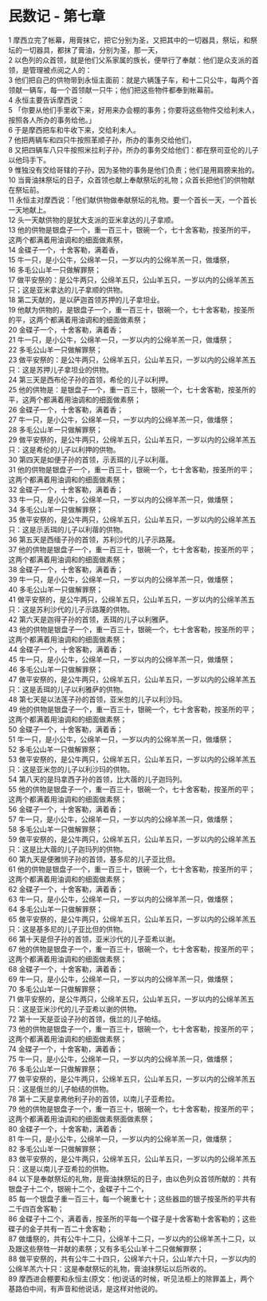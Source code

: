 # 民数记 - 第七章
  
 1 摩西立完了帐幕，用膏抹它，把它分别为圣，又把其中的一切器具，祭坛，和祭坛的一切器具，都抹了膏油，分别为圣，那一天，  
 2 以色列的众首领，就是他们父系家属的族长，便举行了奉献：他们是众支派的首领，是管理被点阅之人的：  
 3 他们把自己的供物带到永恒主面前：就是六辆篷子车，和十二只公牛，每两个首领献一辆车，每一个首领献一只牛；他们把这些物件都奉到帐幕前。  
 4 永恒主要告诉摩西说：  
 5 「你要从他们手里收下来，好用来办会棚的事务；你要将这些物件交给利未人，按照各人所办的事务给他。」  
 6 于是摩西把车和牛收下来，交给利未人。  
 7 他把两辆车和四只牛按照革顺子孙，所办的事务交给他们，  
 8 又把四辆车八只牛按照米拉利子孙，所办的事务交给他们：都在祭司亚伦的儿子以他玛手下。  
 9 惟独没有交给哥辖的子孙，因为圣物的事务是他们负责；他们是用肩膀来抬的。  
 10 当膏油抹祭坛的日子，众首领也献上奉献祭坛的礼物；众首长把他们的供物献在祭坛前。  
 11 永恒主对摩西说：「他们献供物做奉献祭坛的礼物。要一个首长一天，一个首长一天地献上。  
 12 头一天献供物的是犹大支派的亚米拿达的儿子拿顺。  
 13 他的供物是银盘子一个，重一百三十，银碗一个，七十舍客勒，按圣所的平，这两个都满着用油调和的细面做素祭，  
 14 金碟子一个，十舍客勒，满着香，  
 15 牛一只，是小公牛，公绵羊一只，一岁以内的公绵羊羔一只，做燔祭，  
 16 多毛公山羊一只做解罪祭；  
 17 做平安祭的：是公牛两只，公绵羊五只，公山羊五只，一岁以内的公绵羊羔五只；这是亚米拿达的儿子拿顺的供物。  
 18 第二天献的，是以萨迦首领苏押的儿子拿坦业。  
 19 他献为供物的，是银盘子一个，重一百三十，银碗一个，七十舍客勒，按圣所的平，这两个都满着用油调和的细面做素祭；  
 20 金碟子一个，十舍客勒，满着香；  
 21 牛一只，是小公牛，公绵羊一只，一岁以内的公绵羊羔一只，做燔祭；  
 22 多毛公山羊一只做解罪祭；  
 23 做平安祭的：是公牛两只，公绵羊五只，公山羊五只，一岁以内的公绵羊羔五只：这是苏押儿子拿坦业的供物。  
 24 第三天是西布伦子孙的首领，希伦的儿子以利押。  
 25 他的供物是：是银盘子一个，重一百三十，银碗一个，七十舍客勒，按圣所的平，这两个都满着用油调和的细面做素祭；  
 26 金碟子一个，十舍客勒，满着香；  
 27 牛一只，是小公牛，公绵羊一只，一岁以内的公绵羊羔一只，做燔祭；  
 28 多毛公山羊一只做解罪祭；  
 29 做平安祭的，是公牛两只，公绵羊五只，公山羊五只，一岁以内的公绵羊羔五只：这是希伦的儿子以利押的供物。  
 30 第四天是如便子孙的首领，示丢珥的儿子以利蓿。  
 31 他的供物是银盘子一个，重一百三十，银碗一个，七十舍客勒，按圣所的平；这两个都满着用油调和的细面做素祭；  
 32 金碟子一个，十舍客勒，满着香；  
 33 牛一只，是小公牛，公绵羊一只，一岁以内的公绵羊羔一只，做燔祭；  
 34 多毛公山羊一只做解罪祭；  
 35 做平安祭的，是公牛两只，公绵羊五只，公山羊五只，一岁以内的公绵羊羔五只：这是示丢珥的儿子以利蓿的供物。  
 36 第五天是西缅子孙的首领，苏利沙代的儿子示路蔑。  
 37 他的供物是银盘子一个，重一百三十，银碗一个，七十舍客勒，按圣所的平；这两个都满着用油调和的细面做素祭；  
 38 金碟子一个，十舍客勒，满着香；  
 39 牛一只，是小公牛，公绵羊一只，一岁以内的公绵羊羔一只，做燔祭；  
 40 多毛公山羊一只做解罪祭；  
 41 做平安祭的，是公牛两只，公绵羊五只，公山羊五只，一岁以内的公绵羊羔五只：这是苏利沙代的儿子示路蔑的供物。  
 42 第六天是迦得子孙的首领，丢珥的儿子以利雅萨。  
 43 他的供物是银盘子一个，重一百三十，银碗一个，七十舍客勒，按圣所的平；这两个都满着用油调和的细面做素祭；  
 44 金碟子一个，十舍客勒，满着香；  
 45 牛一只，是小公牛，公绵羊一只，一岁以内的公绵羊羔一只，做燔祭；  
 46 多毛公山羊一只做解罪祭；  
 47 做平安祭的，是公牛两只，公绵羊五只，公山羊五只，一岁以内的公绵羊羔五只：这是丢珥的儿子以利雅萨的供物。  
 48 第七天是以法莲子孙的首领，亚米忽的儿子以利沙玛。  
 49 他的供物是银盘子一个，重一百三十，银碗一个，七十舍客勒，按圣所的平；这两个都满着用油调和的细面做素祭；  
 50 金碟子一个，十舍客勒，满着香；  
 51 牛一只，是小公牛，公绵羊一只，一岁以内的公绵羊羔一只，做燔祭；  
 52 多毛公山羊一只做解罪祭；  
 53 做平安祭的，是公牛两只，公绵羊五只，公山羊五只，一岁以内的公绵羊羔五只：这是亚米忽的儿子以利沙玛的供物。  
 54 第八天的是玛拿西子孙的首领，比大蓿的儿子迦玛列。  
 55 他的供物是银盘子一个，重一百三十，银碗一个，七十舍客勒，按圣所的平；这两个都满着用油调和的细面做素祭；  
 56 金碟子一个，十舍客勒，满着香；  
 57 牛一只，是小公牛，公绵羊一只，一岁以内的公绵羊羔一只，做燔祭；  
 58 多毛公山羊一只做解罪祭；  
 59 做平安祭的，是公牛两只，公绵羊五只，公山羊五只，一岁以内的公绵羊羔五只：这是比大蓿的儿子迦玛列的供物。  
 60 第九天是便雅悯子孙的首领，基多尼的儿子亚比但。  
 61 他的供物是银盘子一个，重一百三十，银碗一个，七十舍客勒，按圣所的平；这两个都满着用油调和的细面做素祭；  
 62 金碟子一个，十舍客勒，满着香；  
 63 牛一只，是小公牛，公绵羊一只，一岁以内的公绵羊羔一只，做燔祭；  
 64 多毛公山羊一只做解罪祭；  
 65 做平安祭的，是公牛两只，公绵羊五只，公山羊五只，一岁以内的公绵羊羔五只：这是基多尼的儿子亚比但的供物。  
 66 第十天是但子孙的首领，亚米沙代的儿子亚希以谢。  
 67 他的供物是银盘子一个，重一百三十，银碗一个，七十舍客勒，按圣所的平；这两个都满着用油调和的细面做素祭；  
 68 金碟子一个，十舍客勒，满着香；  
 69 牛一只，是小公牛，公绵羊一只，一岁以内的公绵羊羔一只，做燔祭；  
 70 多毛公山羊一只做解罪祭；  
 71 做平安祭的，是公牛两只，公绵羊五只，公山羊五只，一岁以内的公绵羊羔五只：这是亚米沙代的儿子亚希以谢的供物。  
 72 第十一天是亚设子孙的首领，俄兰的儿子帕结。  
 73 他的供物是银盘子一个，重一百三十，银碗一个，七十舍客勒，按圣所的平；这两个都满着用油调和的细面做素祭；  
 74 金碟子一个，十舍客勒，满着香；  
 75 牛一只，是小公牛，公绵羊一只，一岁以内的公绵羊羔一只，做燔祭；  
 76 多毛公山羊一只做解罪祭；  
 77 做平安祭的，是公牛两只，公绵羊五只，公山羊五只，一岁以内的公绵羊羔五只：这是俄兰的儿子帕结的供物。  
 78 第十二天是拿弗他利子孙的首领，以南儿子亚希拉。  
 79 他的供物是银盘子一个，重一百三十，银碗一个，七十舍客勒，按圣所的平；这两个都满着用油调和的细面做素祭面做素祭；  
 80 金碟子一个，十舍客勒，满着香；  
 81 牛一只，是小公牛，公绵羊一只，一岁以内的公绵羊羔一只，做燔祭；  
 82 多毛公山羊一只做解罪祭；  
 83 做平安祭的，是公牛两只，公绵羊五只，公山羊五只，一岁以内的公绵羊羔五只：这是以南儿子亚希拉的供物。  
 84 以下是奉献祭坛的礼物，是膏油抹祭坛的日子，由以色列众首领所献的：共有银盘子十二个，银碗十二个，金碟子十二个，  
 85 每一个银盘子重一百三十，每一个碗重七十；这些器皿的银子按圣所的平共有二千四百舍客勒；  
 86 金碟子十二个，满着香，按圣所的平每一个碟子是十舍客勒十舍客勒的；这些碟子的金子共有一百二十舍客勒；  
 87 做燔祭的，共有公牛十二只，公绵羊十二只，一岁以内的公绵羊羔十二只，以及跟这些祭牲一并献的素祭；又有多毛公山羊十二只做解罪祭；  
 88 做平安祭的，共有公牛二十四只，公绵羊六十只，公山羊六十只，一岁以内的公绵羊羔六十只：这是奉献祭坛的礼物，膏油抹祭坛以后所收的。  
 89 摩西进会棚要和永恒主(原文：他)说话的时候，听见法柜上的除罪盖上，两个基路伯中间，有声音和他说话，是这样对他说的。